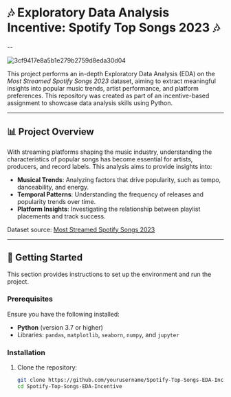 
# 🎶 Exploratory Data Analysis Incentive: Spotify Top Songs 2023 🎶

-- 

![3cf9417e8a5b1e279b2759d8eda30d04](https://github.com/user-attachments/assets/ebc3f8a8-09b6-4cd9-9fe7-f2472afca0ab)


This project performs an in-depth Exploratory Data Analysis (EDA) on the *Most Streamed Spotify Songs 2023* dataset, aiming to extract meaningful insights into popular music trends, artist performance, and platform preferences. This repository was created as part of an incentive-based assignment to showcase data analysis skills using Python.

---

## 📊 Project Overview

With streaming platforms shaping the music industry, understanding the characteristics of popular songs has become essential for artists, producers, and record labels. This analysis aims to provide insights into:
- **Musical Trends**: Analyzing factors that drive popularity, such as tempo, danceability, and energy.
- **Temporal Patterns**: Understanding the frequency of releases and popularity trends over time.
- **Platform Insights**: Investigating the relationship between playlist placements and track success.

Dataset source: [Most Streamed Spotify Songs 2023](https://www.kaggle.com/datasets/nelgiriyewithana/top-spotify-songs-2023)

---

## 📂 Getting Started

This section provides instructions to set up the environment and run the project.

### Prerequisites

Ensure you have the following installed:
- **Python** (version 3.7 or higher)
- Libraries: `pandas`, `matplotlib`, `seaborn`, `numpy`, and `jupyter`

### Installation

1. Clone the repository:
   ```bash
   git clone https://github.com/yourusername/Spotify-Top-Songs-EDA-Incentive.git
   cd Spotify-Top-Songs-EDA-Incentive
